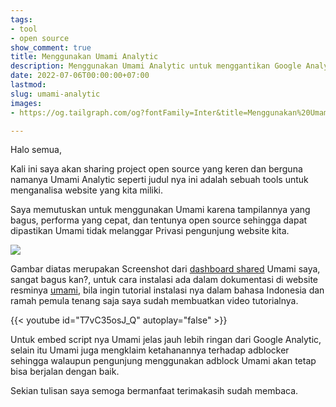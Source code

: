 ```yaml
---
tags:
- tool
- open source
show_comment: true
title: Menggunakan Umami Analytic
description: Menggunakan Umami Analytic untuk menggantikan Google Analytic
date: 2022-07-06T00:00:00+07:00
lastmod: 
slug: umami-analytic
images:
- https://og.tailgraph.com/og?fontFamily=Inter&title=Menggunakan%20Umami%20Analytic&titleTailwind=text-gray-800%20font-bold%20text-6xl&text=Menggunakan%20Umami%20Analytic%20untuk%20menggantikan%20Google%20Analytic&textTailwind=text-gray-700%20text-2xl%20mt-4&logoTailwind=h-8&bgTailwind=bg-white&footer=aliif.space&footerTailwind=text-teal-600&t=1657002863594&refresh=1

---
```

Halo semua,

Kali ini saya akan sharing project open source yang keren dan berguna namanya Umami Analytic seperti judul nya ini adalah sebuah tools untuk menganalisa website yang kita miliki.

Saya memutuskan untuk menggunakan Umami karena tampilannya yang bagus, performa yang cepat, dan tentunya open source sehingga dapat dipastikan Umami tidak melanggar Privasi pengunjung website kita.

![](/uploads/umami.png)

Gambar diatas merupakan Screenshot dari [dashboard shared](https://umami.aliif.space/share/C5b0DgXU/aliif.space) Umami saya, sangat bagus kan?, untuk cara instalasi ada dalam dokumentasi di website resminya [umami](), bila ingin tutorial instalasi nya dalam bahasa Indonesia dan ramah pemula tenang saja saya sudah membuatkan video tutorialnya.

{{< youtube id="T7vC35osJ_Q" autoplay="false" >}}

Untuk embed script nya Umami jelas jauh lebih ringan dari Google Analytic, selain itu Umami juga mengklaim ketahanannya terhadap adblocker sehingga walaupun pengunjung menggunakan adblock Umami akan tetap bisa berjalan dengan baik.

Sekian tulisan saya semoga bermanfaat terimakasih sudah membaca.